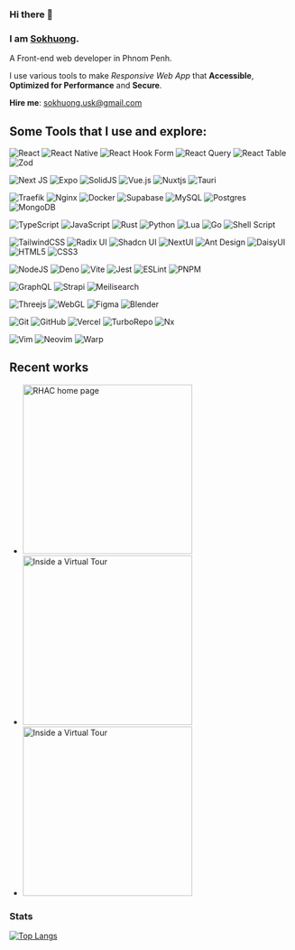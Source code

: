 ### Hi there 👋

### I am [Sokhuong](https://sokhuong.vercel.app/).

A Front-end web developer in Phnom Penh.

I use various tools to make _Responsive Web App_ that **Accessible**, **Optimized for Performance** and **Secure**.

**Hire me**: sokhuong.usk@gmail.com

## Some Tools that I use and explore:

![React](https://img.shields.io/badge/react-000000.svg?style=for-the-badge&logo=react&logoColor=%2361DAFB)
![React Native](https://img.shields.io/badge/react_native-000000.svg?style=for-the-badge&logo=react&logoColor=%2361DAFB)
![React Hook Form](https://img.shields.io/badge/React%20Hook%20Form-000000.svg?style=for-the-badge&logo=React-Hook-Form&logoColor=white)
![React Query](https://img.shields.io/badge/React%20Query-000000.svg?style=for-the-badge&logo=React-Query&logoColor=white)
![React Table](https://img.shields.io/badge/React%20Table-000000.svg?style=for-the-badge&logo=React-Table&logoColor=white)
![Zod](https://img.shields.io/badge/Zod-000000.svg?style=for-the-badge&logo=Zod&logoColor=white)

![Next JS](https://img.shields.io/badge/Next-black?style=for-the-badge&logo=next.js&logoColor=white)
![Expo](https://img.shields.io/badge/expo-000000?style=for-the-badge&logo=expo&logoColor=#D04A37)
![SolidJS](https://img.shields.io/badge/SolidJS-000000?style=for-the-badge&logo=solid&logoColor=c8c9cb)
![Vue.js](https://img.shields.io/badge/vuejs-000000.svg?style=for-the-badge&logo=vuedotjs&logoColor=%234FC08D)
![Nuxtjs](https://img.shields.io/badge/Nuxt-000000?style=for-the-badge&logo=nuxtdotjs&logoColor=#00DC82)
![Tauri](https://img.shields.io/badge/Tauri-000000.svg?style=for-the-badge&logo=Tauri&logoColor=white)

![Traefik](https://img.shields.io/badge/Traefik%20Proxy-000000.svg?style=for-the-badge&logo=Traefik-Proxy&logoColor=white)
![Nginx](https://img.shields.io/badge/nginx-000000.svg?style=for-the-badge&logo=nginx&logoColor=white)
![Docker](https://img.shields.io/badge/docker-000000.svg?style=for-the-badge&logo=docker&logoColor=white)
![Supabase](https://img.shields.io/badge/Supabase-000000?style=for-the-badge&logo=supabase&logoColor=white)
![MySQL](https://img.shields.io/badge/mysql-000000.svg?style=for-the-badge&logo=mysql&logoColor=white)
![Postgres](https://img.shields.io/badge/postgres-000000.svg?style=for-the-badge&logo=postgresql&logoColor=white)
![MongoDB](https://img.shields.io/badge/MongoDB-000000.svg?style=for-the-badge&logo=mongodb&logoColor=white)

![TypeScript](https://img.shields.io/badge/typescript-000000.svg?style=for-the-badge&logo=typescript&logoColor=white)
![JavaScript](https://img.shields.io/badge/javascript-000000.svg?style=for-the-badge&logo=javascript&logoColor=%23F7DF1E)
![Rust](https://img.shields.io/badge/rust-%23000000.svg?style=for-the-badge&logo=rust&logoColor=white)
![Python](https://img.shields.io/badge/python-000000?style=for-the-badge&logo=python&logoColor=white)
![Lua](https://img.shields.io/badge/lua-000000.svg?style=for-the-badge&logo=lua&logoColor=white)
![Go](https://img.shields.io/badge/go-000000.svg?style=for-the-badge&logo=go&logoColor=white)
![Shell Script](https://img.shields.io/badge/shell_script-%23121011.svg?style=for-the-badge&logo=gnu-bash&logoColor=white)

![TailwindCSS](https://img.shields.io/badge/tailwindcss-%23000000.svg?style=for-the-badge&logo=tailwind-css&logoColor=white)
![Radix UI](https://img.shields.io/badge/radix%20ui-000000.svg?style=for-the-badge&logo=radix-ui&logoColor=white)
![Shadcn UI](https://img.shields.io/badge/shadcn/ui-000000.svg?style=for-the-badge&logo=shadcn/ui&logoColor=white)
![NextUI](https://img.shields.io/badge/NextUI-000000.svg?style=for-the-badge&logo=NextUI&logoColor=white)
![Ant Design](https://img.shields.io/badge/Ant%20Design-000000.svg?style=for-the-badge&logo=Ant-Design&logoColor=white)
![DaisyUI](https://img.shields.io/badge/DaisyUI-000000.svg?style=for-the-badge&logo=DaisyUI&logoColor=white)
![HTML5](https://img.shields.io/badge/html5-000000.svg?style=for-the-badge&logo=html5&logoColor=white)
![CSS3](https://img.shields.io/badge/css3-000000.svg?style=for-the-badge&logo=css3&logoColor=white)

![NodeJS](https://img.shields.io/badge/node.js-000000?style=for-the-badge&logo=node.js&logoColor=white)
![Deno](https://img.shields.io/badge/Deno-000000.svg?style=for-the-badge&logo=Deno&logoColor=black)
![Vite](https://img.shields.io/badge/vite-000000.svg?style=for-the-badge&logo=vite&logoColor=white)
![Jest](https://img.shields.io/badge/-jest-000000?style=for-the-badge&logo=jest&logoColor=white)
![ESLint](https://img.shields.io/badge/ESLint-000000?style=for-the-badge&logo=eslint&logoColor=white)
![PNPM](https://img.shields.io/badge/pnpm-000000.svg?style=for-the-badge&logo=pnpm&logoColor=f69220)

![GraphQL](https://img.shields.io/badge/GraphQL-000000.svg?style=for-the-badge&logo=GraphQL&logoColor=white)
![Strapi](https://img.shields.io/badge/Strapi-000000.svg?style=for-the-badge&logo=Strapi&logoColor=white)
![Meilisearch](https://img.shields.io/badge/Meilisearch-000000.svg?style=for-the-badge&logo=Meilisearch&logoColor=white)

![Threejs](https://img.shields.io/badge/threejs-black?style=for-the-badge&logo=three.js&logoColor=white)
![WebGL](https://img.shields.io/badge/WebGL-000000?logo=webgl&logoColor=white&style=for-the-badge)
![Figma](https://img.shields.io/badge/figma-000000.svg?style=for-the-badge&logo=figma&logoColor=white)
![Blender](https://img.shields.io/badge/blender-000000.svg?style=for-the-badge&logo=blender&logoColor=white)

![Git](https://img.shields.io/badge/git-000000.svg?style=for-the-badge&logo=git&logoColor=white)
![GitHub](https://img.shields.io/badge/github-%23121011.svg?style=for-the-badge&logo=github&logoColor=white)
![Vercel](https://img.shields.io/badge/vercel-%23000000.svg?style=for-the-badge&logo=vercel&logoColor=white)
![TurboRepo](https://img.shields.io/badge/Turborepo-000000.svg?style=for-the-badge&logo=Turborepo&logoColor=white)
![Nx](https://img.shields.io/badge/nx-000000?style=for-the-badge&logo=nx&logoColor=white)

![Vim](https://img.shields.io/badge/Vim-000000.svg?style=for-the-badge&logo=Vim&logoColor=white)
![Neovim](https://img.shields.io/badge/Neovim-000000.svg?style=for-the-badge&logo=Neovim&logoColor=white)
![Warp](https://img.shields.io/badge/Warp-000000.svg?style=for-the-badge&logo=Warp&logoColor=white)


## Recent works

<ul>
  <li>
    <a href="https://rhac.org.kh"><img src="https://github.com/sokhuong-uon/sokhuong-uon/assets/77433349/858e6adc-6f77-4710-8ca7-5b0ca7125b48" width="300" alt="RHAC home page"/></a>
  </li>
  <li>
    <a href="https://virtual-tour-nextjs-eight.vercel.app/tour/2"><img src="https://github.com/sokhuong-uon/sokhuong-uon/assets/77433349/43730e9e-c910-491f-ac08-cb94af86d3ba" width="300" alt="Inside a Virtual Tour"/></a>
  </li>
  <li>
    <a href="https://equirectangular-cubemap.vercel.app/"><img src="https://github.com/sokhuong-uon/sokhuong-uon/assets/77433349/82a73439-98d3-4d57-9119-acc32304a142" width="300" alt="Inside a Virtual Tour"/></a>
  </li>
</ul>

### Stats

[![Top Langs](https://github-readme-stats-sokhuong-uon.vercel.app/api/top-langs/?username=sokhuong-uon&layout=compact&langs_count=10&theme=dark)](https://github.com/anuraghazra/github-readme-stats)

